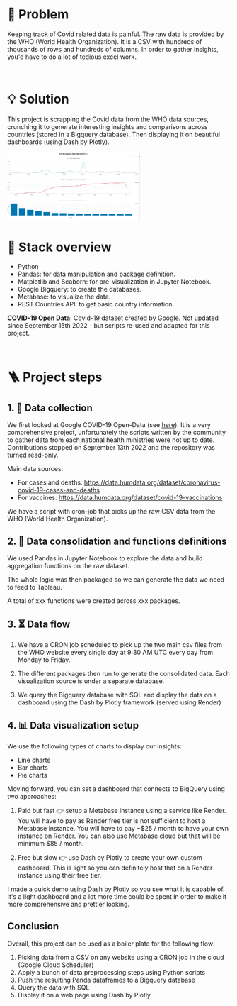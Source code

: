 


# 🤔 Problem

Keeping track of Covid related data is painful. The raw data is provided by the WHO (World Health Organization). It is a CSV with hundreds of thousands of rows and hundreds of columns. In order to gather insights, you'd have to do a lot of tedious excel work.

<br/>

# 💡 Solution

This project is scrapping the Covid data from the WHO data sources, crunching it to generate interesting insights and comparisons across countries (stored in a Bigquery database). Then displaying it on beautiful dashboards (using Dash by Plotly).

<img src="imgs/dashboard_covid.png" width="300" />

<br/>


# 🤖 Stack overview

- Python
- Pandas: for data manipulation and package definition.
- Matplotlib and Seaborn: for pre-visualization in Jupyter Notebook.
- Google Bigquery: to create the databases.
- Metabase: to visualize the data.
- REST Countries API: to get basic country information.

**COVID-19 Open Data**: Covid-19 dataset created by Google. Not updated since September 15th 2022 - but scripts re-used and adapted for this project.

<br/>


# 🪜 Project steps

## 1. 💽 Data collection

We first looked at Google COVID-19 Open-Data (see [here](https://github.com/GoogleCloudPlatform/covid-19-open-data)). It is a very comprehensive project, unfortunately the scripts written by the community to gather data from each national health ministries were not up to date. Contributions stopped on September 13th 2022 and the repository was turned read-only.

Main data sources:
- For cases and deaths: https://data.humdata.org/dataset/coronavirus-covid-19-cases-and-deaths
- For vaccines: https://data.humdata.org/dataset/covid-19-vaccinations

We have a script with cron-job that picks up the raw CSV data from the WHO (World Health Organization).

## 2. 🧱 Data consolidation and functions definitions

We used Pandas in Jupyter Notebook to explore the data and build aggregation functions on the raw dataset.

The whole logic was then packaged so we can generate the data we need to feed to Tableau.

A total of xxx functions were created across xxx packages.

## 3. ⏳ Data flow

1. We have a CRON job scheduled to pick up the two main csv files from the WHO website every single day at 9:30 AM UTC every day from Monday to Friday.

2. The different packages then run to generate the consolidated data. Each visualization source is under a separate database.

3. We query the Bigquery database with SQL and display the data on a dashboard using the Dash by Plotly framework (served using Render)


## 4. 📊 Data visualization setup

We use the following types of charts to display our insights:
- Line charts
- Bar charts
- Pie charts

Moving forward, you can set a dashboard that connects to BigQuery using two approaches:

1. Paid but fast 👉 setup a Metabase instance using a service like Render. You will have to pay as Render free tier is not sufficient to host a Metabase instance. You will have to pay ~$25 / month to have your own instance on Render. You can also use Metabase cloud but that will be minimum $85 / month.

2. Free but slow 👉 use Dash by Plotly to create your own custom dashboard. This is light so you can definitely host that on a Render instance using their free tier.

I made a quick demo using Dash by Plotly so you see what it is capable of. It's a light dashboard and a lot more time could be spent in order to make it more comprehensive and prettier looking.

## Conclusion

Overall, this project can be used as a boiler plate for the following flow:
1. Picking data from a CSV on any website using a CRON job in the cloud (Google Cloud Scheduler)
2. Apply a bunch of data preprocessing steps using Python scripts
3. Push the resulting Panda dataframes to a Bigquery database
4. Query the data with SQL
5. Display it on a web page using Dash by Plotly
